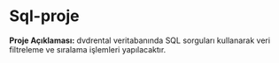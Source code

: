 # Sql-proje
**Proje Açıklaması:**   dvdrental veritabanında SQL sorguları kullanarak veri filtreleme ve sıralama işlemleri yapılacaktır.
